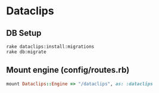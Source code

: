 # Dataclips


## DB Setup

```
rake dataclips:install:migrations
rake db:migrate
```

## Mount engine (config/routes.rb)

```ruby
mount Dataclips::Engine => "/dataclips", as: :dataclips
```
